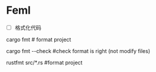 # Feml

* [ ]  格式化代码

cargo fmt   # format project

cargo fmt --check #check format is right (not modify files)

rustfmt src/*.rs #format project
